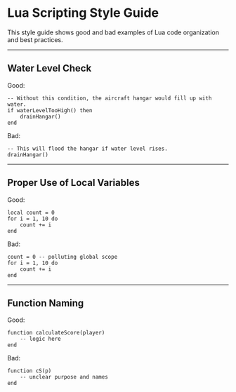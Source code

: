 # Lua Scripting Style Guide

This style guide shows good and bad examples of Lua code organization and best practices.

---

## Water Level Check

<p class="style-good">Good:</p>

<div class="highlight good"><pre><code class="language-lua">-- Without this condition, the aircraft hangar would fill up with water.
if waterLevelTooHigh() then
    drainHangar()
end
</code></pre></div>

<p class="style-bad">Bad:</p>

<div class="highlight bad"><pre><code class="language-lua">-- This will flood the hangar if water level rises.
drainHangar()
</code></pre></div>

---

## Proper Use of Local Variables

<p class="style-good">Good:</p>

<div class="highlight good"><pre><code class="language-lua">local count = 0
for i = 1, 10 do
    count += i
end
</code></pre></div>

<p class="style-bad">Bad:</p>

<div class="highlight bad"><pre><code class="language-lua">count = 0 -- polluting global scope
for i = 1, 10 do
    count += i
end
</code></pre></div>

---

## Function Naming

<p class="style-good">Good:</p>

<div class="highlight good"><pre><code class="language-lua">function calculateScore(player)
    -- logic here
end
</code></pre></div>

<p class="style-bad">Bad:</p>

<div class="highlight bad"><pre><code class="language-lua">function cS(p)
    -- unclear purpose and names
end
</code></pre></div>

